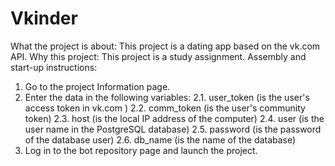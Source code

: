 # Vkinder
What the project is about: This project is a dating app based on the vk.com API.
Why this project: This project is a study assignment.
Assembly and start-up instructions:
1. Go to the project Information page.
2. Enter the data in the following variables:
2.1. user_token (is the user's access token in vk.com )
2.2. comm_token (is the user's community token)
2.3. host (is the local IP address of the computer)
2.4. user (is the user name in the PostgreSQL database)
2.5. password (is the password of the database user)
2.6. db_name (is the name of the database)
3. Log in to the bot repository page and launch the project.
